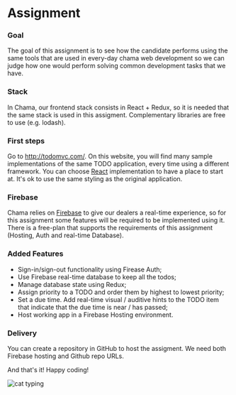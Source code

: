 # Assignment

### Goal
The goal of this assignment is to see how the candidate performs using the same tools that are used in every-day chama web development so we can judge how one would perform solving common development tasks that we have.

### Stack
In Chama, our frontend stack consists in React + Redux, so it is needed that the same stack is used in this assigment. Complementary libraries are free to use (e.g. lodash).

### First steps
Go to http://todomvc.com/. On this website, you will find many sample implementations of the same TODO application, every time using a different framework. You can choose [React](http://todomvc.com/examples/react/#/) implementation to have a place to start at. It's ok to use the same styling as the original application.

### Firebase
Chama relies on [Firebase](https://firebase.google.com/) to give our dealers a real-time experience, so for this assignment some features will be required to be implemented using it. There is a free-plan that supports the requirements of this assignment (Hosting, Auth and real-time Database).

### Added Features
* Sign-in/sign-out functionality using Firease Auth;
* Use Firebase real-time database to keep all the todos;
* Manage database state using Redux;
* Assign priority to a TODO and order them by highest to lowest priority;
* Set a due time. Add real-time visual / auditive hints to the TODO item that indicate that the due time is near / has passed;
* Host working app in a Firebase Hosting environment.

### Delivery
You can create a repository in GitHub to host the assigment. We need both Firebase hosting and Github repo URLs.

And that's it!
Happy coding!

![cat typing](https://media2.giphy.com/media/lJNoBCvQYp7nq/giphy.gif)
